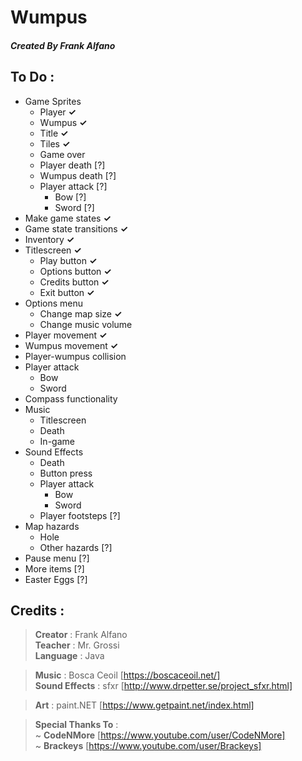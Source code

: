 # Wumpus

##### Created By Frank Alfano

## To Do :
- Game Sprites
  - Player **✓**
  - Wumpus **✓**
  - Title **✓**
  - Tiles **✓**
  - Game over
  - Player death [?]
  - Wumpus death [?]
  - Player attack [?]
    - Bow [?]
    - Sword [?]
- Make game states **✓**
- Game state transitions **✓**
- Inventory **✓**
- Titlescreen **✓**
  - Play button **✓**
  - Options button **✓**
  - Credits button **✓**
  - Exit button **✓**
- Options menu
  - Change map size **✓**
  - Change music volume
- Player movement **✓**
- Wumpus movement **✓**
- Player-wumpus collision
- Player attack
  - Bow
  - Sword
- Compass functionality
- Music
  - Titlescreen
  - Death
  - In-game
- Sound Effects
  - Death
  - Button press
  - Player attack
    - Bow
    - Sword
  - Player footsteps [?]
- Map hazards
  - Hole
  - Other hazards [?]
- Pause menu [?]
- More items [?]
- Easter Eggs [?]

## Credits :
> **Creator** : Frank Alfano  
> **Teacher** : Mr. Grossi  
> **Language** : Java

> **Music** : Bosca Ceoil [https://boscaceoil.net/]  
> **Sound Effects** : sfxr [http://www.drpetter.se/project_sfxr.html]

> **Art** : paint.NET [https://www.getpaint.net/index.html]

> **Special Thanks To** :  
> ~ **CodeNMore** [https://www.youtube.com/user/CodeNMore]  
> ~ **Brackeys** [https://www.youtube.com/user/Brackeys]
